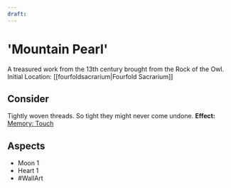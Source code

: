 ```yaml
---
draft:
---
```

# 'Mountain Pearl'
A treasured work from the 13th century brought from the Rock of the Owl. 
Initial Location: [[fourfoldsacrarium|Fourfold Sacrarium]]
## Consider
Tightly woven threads. So tight they might never come undone.
**Effect:** [Memory: Touch](https://uadaf.theevilroot.xyz/rowenarium/element/mem.touch)
## Aspects
- Moon 1
- Heart 1
- #WallArt